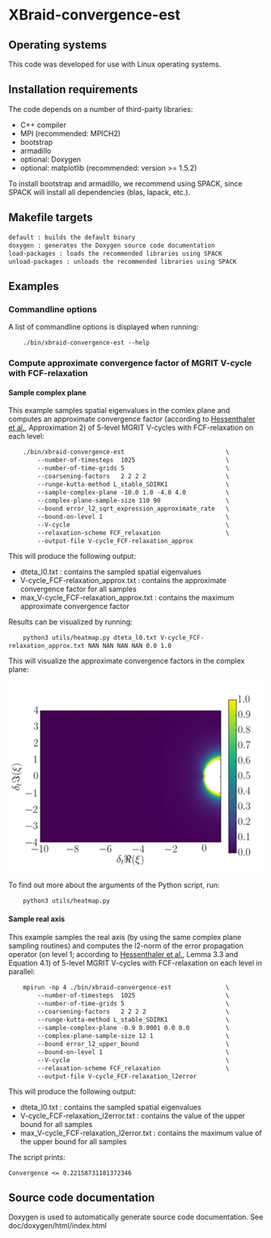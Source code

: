 # XBraid-convergence-est

## Operating systems

This code was developed for use with Linux operating systems.

## Installation requirements

The code depends on a number of third-party libraries:

* C++ compiler
* MPI (recommended: MPICH2)
* bootstrap
* armadillo
* optional: Doxygen
* optional: matplotlib (recommended: version >= 1.5.2)

To install bootstrap and armadillo, we recommend using SPACK, since SPACK will install all dependencies (blas, lapack, etc.).

## Makefile targets

    default : builds the default binary
    doxygen : generates the Doxygen source code documentation
    load-packages : loads the recommended libraries using SPACK
    unload-packages : unloads the recommended libraries using SPACK

## Examples

### Commandline options

A list of commandline options is displayed when running:

```
    ./bin/xbraid-convergence-est --help
```

### Compute approximate convergence factor of MGRIT V-cycle with FCF-relaxation

#### Sample complex plane

This example samples spatial eigenvalues in the comlex plane
and computes an approximate convergence factor (according to [Hessenthaler et al.](https://arxiv.org/abs/1812.11508), Approximation 2)
of 5-level MGRIT V-cycles with FCF-relaxation on each level:

```
    ./bin/xbraid-convergence-est                            \
        --number-of-timesteps  1025                         \
        --number-of-time-grids 5                            \
        --coarsening-factors   2 2 2 2                      \
        --runge-kutta-method L_stable_SDIRK1                \
        --sample-complex-plane -10.0 1.0 -4.0 4.0           \
        --complex-plane-sample-size 110 90                  \
        --bound error_l2_sqrt_expression_approximate_rate   \
        --bound-on-level 1                                  \
        --V-cycle                                           \
        --relaxation-scheme FCF_relaxation                  \
        --output-file V-cycle_FCF-relaxation_approx
```

This will produce the following output:

* dteta_l0.txt : contains the sampled spatial eigenvalues
* V-cycle_FCF-relaxation_approx.txt : contains the approximate convergence factor for all samples
* max_V-cycle_FCF-relaxation_approx.txt : contains the maximum approximate convergence factor

Results can be visualized by running:

```
    python3 utils/heatmap.py dteta_l0.txt V-cycle_FCF-relaxation_approx.txt NAN NAN NAN NAN 0.0 1.0
```

This will visualize the approximate convergence factors in the complex plane:

![Image: Approximate convergence factor for 5-level V-cycles with FCF-relaxation (SDIRK1)](utils/figures/heatmap.png)

To find out more about the arguments of the Python script, run:

```
    python3 utils/heatmap.py
```

#### Sample real axis

This example samples the real axis (by using the same complex plane sampling routines)
and computes the l2-norm of the error propagation operator (on level 1;
according to [Hessenthaler et al.](https://arxiv.org/abs/1812.11508), Lemma 3.3 and Equation 4.1)
of 5-level MGRIT V-cycles with FCF-relaxation on each level in parallel:

```
    mpirun -np 4 ./bin/xbraid-convergence-est               \
        --number-of-timesteps  1025                         \
        --number-of-time-grids 5                            \
        --coarsening-factors   2 2 2 2                      \
        --runge-kutta-method L_stable_SDIRK1                \
        --sample-complex-plane -0.9 0.0001 0.0 0.0          \
        --complex-plane-sample-size 12 1                    \
        --bound error_l2_upper_bound                        \
        --bound-on-level 1                                  \
        --V-cycle                                           \
        --relaxation-scheme FCF_relaxation                  \
        --output-file V-cycle_FCF-relaxation_l2error
```

This will produce the following output:

* dteta_l0.txt : contains the sampled spatial eigenvalues
* V-cycle_FCF-relaxation_l2error.txt : contains the value of the upper bound for all samples
* max_V-cycle_FCF-relaxation_l2error.txt : contains the maximum value of the upper bound for all samples

The script prints:

```
Convergence <= 0.22158731181372346
```

## Source code documentation

Doxygen is used to automatically generate source code documentation.
See doc/doxygen/html/index.html
